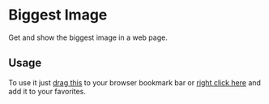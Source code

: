 <h1>Biggest Image</h1>

<p>Get and show the biggest image in a web page.</p>

<h2>Usage</h2>
<p>To use it just <a href="javascript:(function(){function%20parseUri(str){var%20o=parseUri.options,m=/^(%3F:([^:\/%3F%23]+):)%3F(%3F:\/\/((%3F:(([^:%40]*)(%3F::([^:%40]*))%3F)%3F%40)%3F([^:\/%3F%23]*)(%3F::(\d*))%3F))%3F((((%3F:[^%3F%23\/]*\/)*)([^%3F%23]*))(%3F:\%3F([^%23]*))%3F(%3F:%23(.*))%3F)/.exec(str),uri={},i=14;while(i--)uri[o.key[i]]=m[i]||%20%22%22;uri[o.q.name]={};uri[o.key[12]].replace(o.q.parser,function($0,$1,$2){if($1)uri[o.q.name][$1]=$2;});return%20uri;};parseUri.options={key:[%22source%22,%22protocol%22,%22authority%22,%22userInfo%22,%22user%22,%22password%22,%22host%22,%22port%22,%22relative%22,%22path%22,%22directory%22,%22file%22,%22query%22,%22anchor%22],q:{name:%22queryKey%22,parser:/(%3F:^|%26)([^%26=]*)=%3F([^%26]*)/g}};var%20parsedUrl=parseUri(document.URL),base_url=parsedUrl.protocol+%22://%22+parsedUrl.host+%22/%22+parsedUrl.directory,imgs=document.body.getElementsByTagName(%22img%22),last_winner=%22%22,last_winner_pixels=0;for(var%20i%20in%20imgs){var%20el=imgs[i],h=el.offsetHeight,w=el.offsetWidth,pixels=w*h;if(pixels%20%3E%20last_winner_pixels){last_winner_pixels=pixels;last_winner=imgs[i].getAttribute(%22src%22)}if(last_winner.substring(0,4)!=%22http%22)last_winner=base_url+last_winner}window.location=last_winner;})();/* by @tiagopedras */">drag this</a> to your browser bookmark bar or <a href="javascript:(function(){function%20parseUri(str){var%20o=parseUri.options,m=/^(%3F:([^:\/%3F%23]+):)%3F(%3F:\/\/((%3F:(([^:%40]*)(%3F::([^:%40]*))%3F)%3F%40)%3F([^:\/%3F%23]*)(%3F::(\d*))%3F))%3F((((%3F:[^%3F%23\/]*\/)*)([^%3F%23]*))(%3F:\%3F([^%23]*))%3F(%3F:%23(.*))%3F)/.exec(str),uri={},i=14;while(i--)uri[o.key[i]]=m[i]||%20%22%22;uri[o.q.name]={};uri[o.key[12]].replace(o.q.parser,function($0,$1,$2){if($1)uri[o.q.name][$1]=$2;});return%20uri;};parseUri.options={key:[%22source%22,%22protocol%22,%22authority%22,%22userInfo%22,%22user%22,%22password%22,%22host%22,%22port%22,%22relative%22,%22path%22,%22directory%22,%22file%22,%22query%22,%22anchor%22],q:{name:%22queryKey%22,parser:/(%3F:^|%26)([^%26=]*)=%3F([^%26]*)/g}};var%20parsedUrl=parseUri(document.URL),base_url=parsedUrl.protocol+%22://%22+parsedUrl.host+%22/%22+parsedUrl.directory,imgs=document.body.getElementsByTagName(%22img%22),last_winner=%22%22,last_winner_pixels=0;for(var%20i%20in%20imgs){var%20el=imgs[i],h=el.offsetHeight,w=el.offsetWidth,pixels=w*h;if(pixels%20%3E%20last_winner_pixels){last_winner_pixels=pixels;last_winner=imgs[i].getAttribute(%22src%22)}if(last_winner.substring(0,4)!=%22http%22)last_winner=base_url+last_winner}window.location=last_winner;})();/* by @tiagopedras */">right click here</a> and add it to your favorites.</p>
